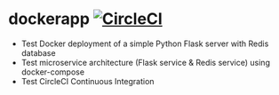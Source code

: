 # dockerapp [![CircleCI](https://circleci.com/gh/beaugogh/dockerapp.svg?style=svg)](https://circleci.com/gh/beaugogh/dockerapp)

* Test Docker deployment of a simple Python Flask server with Redis database
* Test microservice architecture (Flask service & Redis service) using docker-compose
* Test CircleCI Continuous Integration

